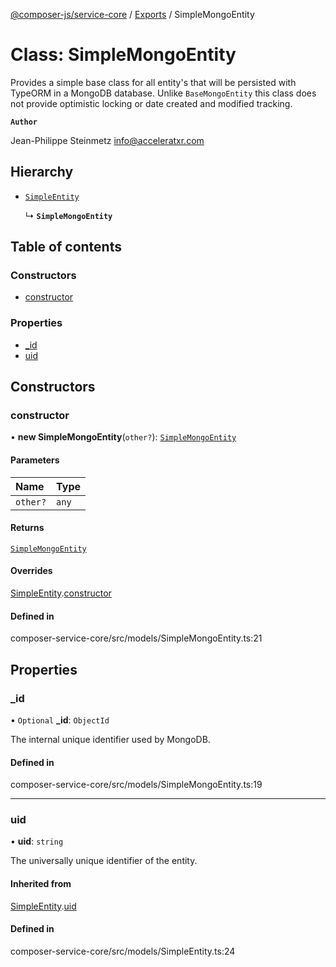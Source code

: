 [@composer-js/service-core](../README.md) / [Exports](../modules.md) / SimpleMongoEntity

# Class: SimpleMongoEntity

Provides a simple base class for all entity's that will be persisted with TypeORM in a MongoDB database. Unlike
`BaseMongoEntity` this class does not provide optimistic locking or date created and modified tracking.

**`Author`**

Jean-Philippe Steinmetz <info@acceleratxr.com>

## Hierarchy

- [`SimpleEntity`](SimpleEntity.md)

  ↳ **`SimpleMongoEntity`**

## Table of contents

### Constructors

- [constructor](SimpleMongoEntity.md#constructor)

### Properties

- [\_id](SimpleMongoEntity.md#_id)
- [uid](SimpleMongoEntity.md#uid)

## Constructors

### constructor

• **new SimpleMongoEntity**(`other?`): [`SimpleMongoEntity`](SimpleMongoEntity.md)

#### Parameters

| Name | Type |
| :------ | :------ |
| `other?` | `any` |

#### Returns

[`SimpleMongoEntity`](SimpleMongoEntity.md)

#### Overrides

[SimpleEntity](SimpleEntity.md).[constructor](SimpleEntity.md#constructor)

#### Defined in

composer-service-core/src/models/SimpleMongoEntity.ts:21

## Properties

### \_id

• `Optional` **\_id**: `ObjectId`

The internal unique identifier used by MongoDB.

#### Defined in

composer-service-core/src/models/SimpleMongoEntity.ts:19

___

### uid

• **uid**: `string`

The universally unique identifier of the entity.

#### Inherited from

[SimpleEntity](SimpleEntity.md).[uid](SimpleEntity.md#uid)

#### Defined in

composer-service-core/src/models/SimpleEntity.ts:24
